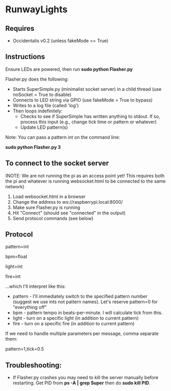 RunwayLights
============

Requires
--------
* Occidentalis v0.2 (unless fakeMode == True)

Instructions
------------
Ensure LEDs are powered, then run **sudo python Flasher.py**

Flasher.py does the following:
* Starts SuperSimple.py (minimalist socket server) in a child thread (use noSocket = True to disable)
* Connects to LED string via GPIO (use fakeMode = True to bypass)
* Writes to a log file (called 'log')
* Then loops indefinitely:
  * Checks to see if SuperSimple has written anything to stdout. If so, process this input (e.g., change tick time or pattern or whatever)
  * Update LED pattern(s)

Note: You can pass a pattern int on the command line:

**sudo python Flasher.py 3**

To connect to the socket server
-------------------------------

(NOTE: We are not running the pi as an access point yet! This requires both the pi and whatever is running websocket.html to be connected to the same network)

1. Load websocket.html in a browser
2. Change the address to ws://raspberrypi.local:8000/
3. Make sure Flasher.py is running
4. Hit "Connect" (should see "connected" in the output)
5. Send protocol commands (see below)


Protocol
--------
pattern=int

bpm=float

light=int

fire=int

...which I'll interpret like this:

* pattern - I'll immediately switch to the specified pattern number (suggest we use ints not pattern names). Let's reserve pattern=0 for "everything off"
* bpm - pattern tempo in beats-per-minute. I will calculate tick from this.
* light - turn on a specific light (in addition to current pattern)
* fire - turn on a specific fire (in addition to current pattern)

If we need to handle multiple parameters per message, comma separate them:

pattern=1,tick=0.5

Troubleshooting:
----------------
* If Flasher.py crashes you may need to kill the server manually before restarting. Get PID from **ps -A | grep Super** then do **sudo kill PID**.
